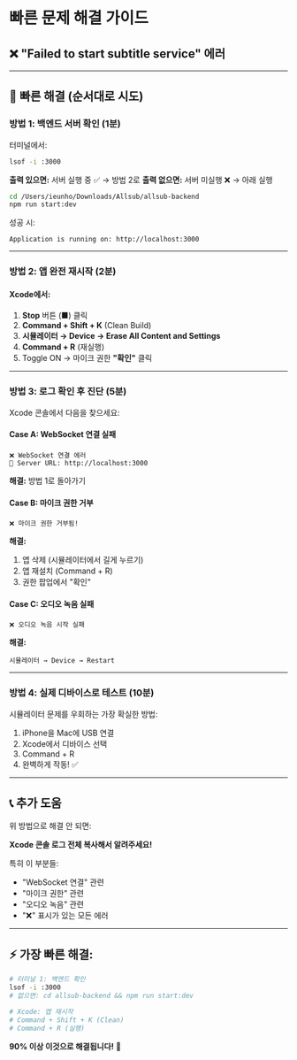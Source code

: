 # 빠른 문제 해결 가이드

## ❌ "Failed to start subtitle service" 에러

---

## 🚀 빠른 해결 (순서대로 시도)

### 방법 1: 백엔드 서버 확인 (1분)

터미널에서:
```bash
lsof -i :3000
```

**출력 있으면:** 서버 실행 중 ✅ → 방법 2로
**출력 없으면:** 서버 미실행 ❌ → 아래 실행

```bash
cd /Users/ieunho/Downloads/Allsub/allsub-backend
npm run start:dev
```

성공 시:
```
Application is running on: http://localhost:3000
```

---

### 방법 2: 앱 완전 재시작 (2분)

#### Xcode에서:

1. **Stop** 버튼 (■) 클릭
2. **Command + Shift + K** (Clean Build)
3. **시뮬레이터 → Device → Erase All Content and Settings**
4. **Command + R** (재실행)
5. Toggle ON → 마이크 권한 **"확인"** 클릭

---

### 방법 3: 로그 확인 후 진단 (5분)

Xcode 콘솔에서 다음을 찾으세요:

#### Case A: WebSocket 연결 실패
```
❌ WebSocket 연결 에러
📍 Server URL: http://localhost:3000
```

**해결:** 방법 1로 돌아가기

#### Case B: 마이크 권한 거부
```
❌ 마이크 권한 거부됨!
```

**해결:**
1. 앱 삭제 (시뮬레이터에서 길게 누르기)
2. 앱 재설치 (Command + R)
3. 권한 팝업에서 "확인"

#### Case C: 오디오 녹음 실패
```
❌ 오디오 녹음 시작 실패
```

**해결:**
```
시뮬레이터 → Device → Restart
```

---

### 방법 4: 실제 디바이스로 테스트 (10분)

시뮬레이터 문제를 우회하는 가장 확실한 방법:

1. iPhone을 Mac에 USB 연결
2. Xcode에서 디바이스 선택
3. Command + R
4. 완벽하게 작동! ✅

---

## 📞 추가 도움

위 방법으로 해결 안 되면:

**Xcode 콘솔 로그 전체 복사해서 알려주세요!**

특히 이 부분들:
- "WebSocket 연결" 관련
- "마이크 권한" 관련  
- "오디오 녹음" 관련
- "❌" 표시가 있는 모든 에러

---

## ⚡ 가장 빠른 해결:

```bash
# 터미널 1: 백엔드 확인
lsof -i :3000
# 없으면: cd allsub-backend && npm run start:dev

# Xcode: 앱 재시작
# Command + Shift + K (Clean)
# Command + R (실행)
```

**90% 이상 이것으로 해결됩니다!** 🎉

